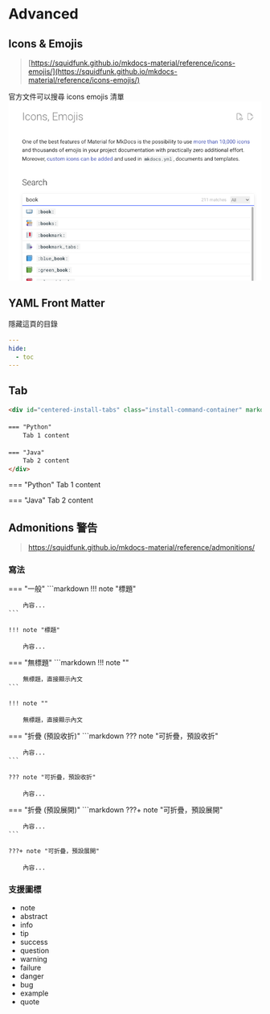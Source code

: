 # Advanced

## Icons & Emojis
> [https://squidfunk.github.io/mkdocs-material/reference/icons-emojis/](https://squidfunk.github.io/mkdocs-material/reference/icons-emojis/)

官方文件可以搜尋 icons emojis 清單
![icons-emojis.png](../assets/images/mkdocs-material/icons-emojis.png)


## YAML Front Matter
隱藏這頁的目錄
```yaml
---
hide:
  - toc
---
```

## Tab
```markdown
<div id="centered-install-tabs" class="install-command-container" markdown="1">

=== "Python"
    Tab 1 content

=== "Java"
    Tab 2 content
</div>
```
<div id="centered-install-tabs" class="install-command-container" markdown="1">

=== "Python"
Tab 1 content

=== "Java"
Tab 2 content
</div>

## Admonitions 警告
> https://squidfunk.github.io/mkdocs-material/reference/admonitions/

### 寫法
<div id="centered-install-tabs" class="install-command-container" markdown="1">

=== "一般"
    ```markdown
    !!! note "標題"
    
        內容...
    ```
    
    !!! note "標題"
    
        內容...

=== "無標題"
    ```markdown
    !!! note ""
    
        無標題，直接顯示內文
    ```
    
    !!! note ""
    
        無標題，直接顯示內文

=== "折疊 (預設收折)"
    ```markdown
    ??? note "可折疊，預設收折"
    
        內容...
    ```
    
    ??? note "可折疊，預設收折"
    
        內容...

=== "折疊 (預設展開)"
    ```markdown
    ???+ note "可折疊，預設展開"
    
        內容...
    ```
    
    ???+ note "可折疊，預設展開"
    
        內容...


</div>

### 支援圖標
- note
- abstract
- info
- tip
- success
- question
- warning
- failure
- danger
- bug
- example
- quote
